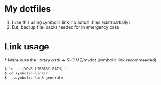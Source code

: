 # My dotfiles

1. I use this using symbolic link, no actual .files exist(partially)
2. But, backup file(.back) needed for in emergency case

# Link usage

\* Make sure the library path -> $HOME/mydot (symbolic link recommended)
```sh
$ ln -s [YOUR LIBRARY PATH] ~
$ cd symbolic-linker
$ . .symbolic-link-generate
```
